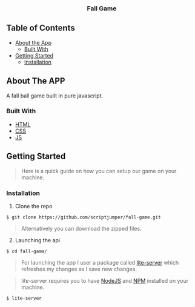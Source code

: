 <p align="center">
  <h3 align="center">Fall Game</h3>
</p>

## Table of Contents

- [About the App](#about-the-app)
  - [Built With](#built-with)
- [Getting Started](#getting-started)
  - [Installation](#installation)

## About The APP

A fall ball game built in pure javascript.

### Built With

- [HTML](https://www.w3schools.com/html/)
- [CSS](https://www.w3schools.com/css/)
- [JS](https://www.w3schools.com/js/)

## Getting Started

> Here is a quick guide on how you can setup our game on your machine.

### Installation

1. Clone the repo

```shell
$ git clone https://github.com/scriptjumper/fall-game.git
```

> Alternatively you can download the zipped files.

2. Launching the api

```shell
$ cd fall-game/
```

> For launching the app I user a package called [lite-server](https://www.npmjs.com/package/lite-server) which refreshes my changes as I save new changes.

> lite-server requires you to have [NodeJS](https://nodejs.org/en/) and [NPM](https://www.npmjs.com/) installed on your machine.

```shell
$ lite-server
```

